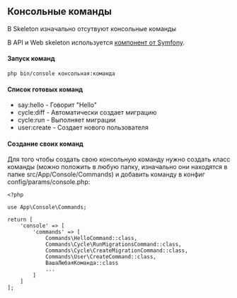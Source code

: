 ## Консольные команды

В Skeleton изначально отсутвуют консольные команды

В API и Web skeleton используется [компонент от Symfony](https://github.com/symfony/console).

#### Запуск команд

    php bin/console консольная:команда

#### Список готовых команд
* say:hello - Говорит "Hello"
* cycle:diff - Автоматически создает миграцию
* cycle:run - Выполняет миграции
* user:create - Создает нового пользователя

#### Создание своих команд

Для того чтобы создать свою консольную команду нужно создать класс команды
(можно положить в любую папку, 
изначально они находятся в папке src/App/Console/Commands) и добавить команду
в конфиг config/params/console.php:

    <?php
    
    use App\Console\Commands;
    
    return [
        'console' => [
            'commands' => [
                Commands\HelloCommand::class,
                Commands\Cycle\RunMigrationsCommand::class,
                Commands\Cycle\CreateMigrationCommand::class,
                Commands\User\CreateCommand::class,
                ВашаЛюбаяКоманда::class
                ...
            ]
        ]
    ];